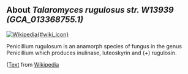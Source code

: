 
About *Talaromyces rugulosus str. W13939 (GCA\_013368755.1)* 
--------------------------------------------------------------

[![Wikipedia](/img/wikipedia_logo_v2_en.png){#wiki_icon}](https://en.wikipedia.org/wiki/Penicillium_rugulosum)

Penicillium rugulosum is an anamorph species of fungus in the genus Penicillium
which produces inulinase, luteoskyrin and (+) rugulosin.

([Text](https://en.wikipedia.org/wiki/Penicillium_rugulosum) from [Wikipedia](http://en.wikipedia.org/) 

